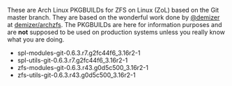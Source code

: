 These are Arch Linux PKGBUILDs for ZFS on Linux (ZoL) based on the Git master branch. They are based on the wonderful work done by [@demizer](https://github.com/demizer) at [demizer/archzfs](https://github.com/demizer/archzfs). The PKGBUILDs are here for information purposes and are **not** supposed to be used on production systems unless you really know what you are doing.
* spl-modules-git-0.6.3.r7.g2fc44f6_3.16r2-1
* spl-utils-git-0.6.3.r7.g2fc44f6_3.16r2-1
* zfs-modules-git-0.6.3.r43.g0d5c500_3.16r2-1
* zfs-utils-git-0.6.3.r43.g0d5c500_3.16r2-1
